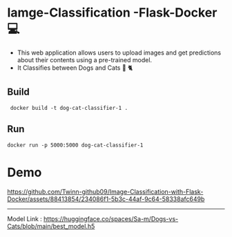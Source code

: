# Iamge-Classification -Flask-Docker 💻

- This web application allows users to upload images and get predictions about their contents using a pre-trained model.
- It Classifies between Dogs and Cats 🐶 🐈 

## Build
```
 docker build -t dog-cat-classifier-1 .
```
## Run 
```
docker run -p 5000:5000 dog-cat-classifier-1
```

# Demo

https://github.com/Twinn-github09/Image-Classification-with-Flask-Docker/assets/88413854/234086f1-5b3c-44af-9c64-58338afc649b

-----------
Model Link : https://huggingface.co/spaces/Sa-m/Dogs-vs-Cats/blob/main/best_model.h5
